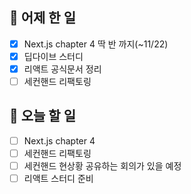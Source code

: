## 🐣 어제 한 일

- [x] Next.js chapter 4 딱 반 까지(~11/22)
- [x] 딥다이브 스터디
- [x] 리액트 공식문서 정리
- [ ] 세컨핸드 리팩토링

## 🐤 오늘 할 일

- [ ] Next.js chapter 4
- [ ] 세컨핸드 리팩토링
- [ ] 세컨핸드 현상황 공유하는 회의가 있을 예정
- [ ] 리액트 스터디 준비